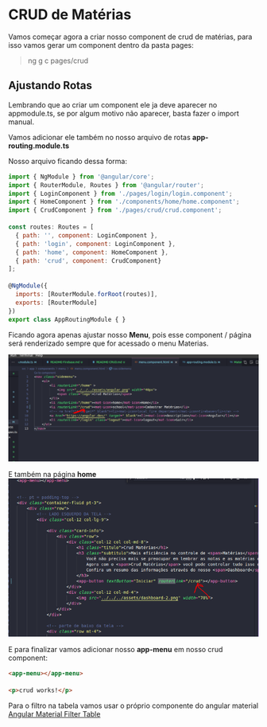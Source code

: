 # CRUD de Matérias 

Vamos começar agora a criar nosso component de crud de matérias, para isso vamos gerar um component dentro da pasta pages:

> ng g c pages/crud

## Ajustando Rotas

Lembrando que ao criar um component ele ja deve aparecer no appmodule.ts, se por algum motivo não aparecer, basta fazer o import manual.

Vamos adicionar ele também no nosso arquivo de rotas <strong>app-routing.module.ts</strong>

Nosso arquivo ficando dessa forma:

```javascript
import { NgModule } from '@angular/core';
import { RouterModule, Routes } from '@angular/router';
import { LoginComponent } from './pages/login/login.component';
import { HomeComponent } from './components/home/home.component';
import { CrudComponent } from './pages/crud/crud.component';

const routes: Routes = [
  { path: '', component: LoginComponent },
  { path: 'login', component: LoginComponent },
  { path: 'home', component: HomeComponent },
  { path: 'crud', component: CrudComponent}
];

@NgModule({
  imports: [RouterModule.forRoot(routes)],
  exports: [RouterModule]
})
export class AppRoutingModule { }

```

Ficando agora apenas ajustar nosso <strong>Menu</strong>, pois esse component / página será renderizado sempre que for acessado o menu Materias.

![crud-menu](./img/crud-menu.png)

E também na página <strong>home</strong>
![crud-home](./img/crud-home.png)

E para finalizar vamos adicionar nosso <strong>app-menu</strong> em nosso crud component:

```html
<app-menu></app-menu>

<p>crud works!</p>

```

Para o filtro na tabela vamos usar o próprio componente do angular material
[Angular Material Filter Table](https://material.angular.io/components/table/examples)